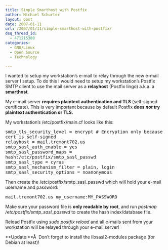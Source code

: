 ```yaml
---
title: Simple Smarthost with Postfix
author: Michael Schurter
layout: post
date: 2007-01-11
url: /2007/01/11/simple-smarthost-with-postfix/
dsq_thread_id:
  - 471215380
categories:
  - GNU/Linux
  - Open Source
  - Technology

---
```

I wanted to setup my workstation&#8217;s e-mail to relay through the new e-mail server I setup. To do this I would need to setup my workstation&#8217;s Postfix SMTP client to use the mail server as a **relayhost** (Postfix lingo) a.k.a. a **smarthost**.

My e-mail server **requires plaintext authentication and TLS** (self-signed certificate). This is very important because by default Postfix **does _not_ try plaintext authentication or TLS.**
  
My workstation&#8217;s /etc/postfix/main.cf looks like this:

<p style="font-family: monospace">
  smtp_tls_security_level = encrypt # Encryption only because cert is self-signed<br /> relayhost = mail.tremont702.us<br /> smtp_sasl_auth_enable = yes<br /> smtp_sasl_password_maps = hash:/etc/postfix/smtp_sasl_passwd<br /> smtp_sasl_type = cyrus<br /> smtp_sasl_mechanism_filter = plain, login<br /> smtp_sasl_security_options = noanonymous
</p>

Then create the /etc/postfix/smtp\_sasl\_passwd which will hold your e-mail username and password:

<p style="font-family: monospace">
  mail.tremont702.us my_username:MY_PASSWORD
</p>

Make sure your password file is **only readable by root**, and run _postmap /etc/postfix/smtp\_sasl\_passwd_ to create the hash index/database file.

Reload Postfix using _sudo postfix reload_ and all e-mails sent from your workstation will be relayed through your e-mail server!

**Update:**Â  Don&#8217;t forget to install the libsasl2-modules package (for Debian at least)!